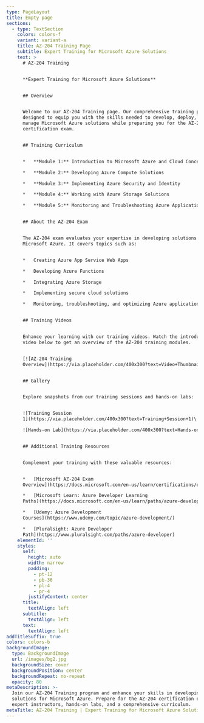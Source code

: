 ```yaml
---
type: PageLayout
title: Empty page
sections:
  - type: TextSection
    colors: colors-f
    variant: variant-a
    title: AZ-204 Training Page
    subtitle: Expert Training for Microsoft Azure Solutions
    text: >
      # AZ-204 Training


      **Expert Training for Microsoft Azure Solutions**


      ## Overview


      Welcome to our AZ-204 Training page. Our comprehensive training program is
      designed to equip you with the skills needed to develop, deploy, and
      manage Microsoft Azure solutions while preparing you for the AZ-204
      certification exam.


      ## Training Curriculum


      *   **Module 1:** Introduction to Microsoft Azure and Cloud Concepts

      *   **Module 2:** Developing Azure Compute Solutions

      *   **Module 3:** Implementing Azure Security and Identity

      *   **Module 4:** Working with Azure Storage Solutions

      *   **Module 5:** Monitoring and Troubleshooting Azure Applications


      ## About the AZ-204 Exam


      The AZ-204 exam evaluates your expertise in developing solutions for
      Microsoft Azure. It covers topics such as:


      *   Creating Azure App Service Web Apps

      *   Developing Azure Functions

      *   Integrating Azure Storage

      *   Implementing secure cloud solutions

      *   Monitoring, troubleshooting, and optimizing Azure applications


      ## Training Videos


      Enhance your learning with our training videos. Watch the introductory
      video below to get an overview of the AZ-204 training modules.


      [![AZ-204 Training
      Overview](https://via.placeholder.com/400x300?text=Video+Thumbnail)](https://www.youtube.com/watch?v=dQw4w9WgXcQ)


      ## Gallery


      Explore snapshots from our training sessions and hands-on labs:


      ![Training Session
      1](https://via.placeholder.com/400x300?text=Training+Session+1)\

      ![Hands-on Lab](https://via.placeholder.com/400x300?text=Hands-on+Lab)


      ## Additional Training Resources


      Complement your training with these valuable resources:


      *   [Microsoft AZ-204 Exam
      Overview](https://docs.microsoft.com/en-us/learn/certifications/exams/az-204)

      *   [Microsoft Learn: Azure Developer Learning
      Paths](https://docs.microsoft.com/en-us/learn/paths/azure-developer/)

      *   [Udemy: Azure Development
      Courses](https://www.udemy.com/topic/azure-development/)

      *   [Pluralsight: Azure Developer
      Path](https://www.pluralsight.com/paths/azure-developer)
    elementId: ''
    styles:
      self:
        height: auto
        width: narrow
        padding:
          - pt-12
          - pb-36
          - pl-4
          - pr-4
        justifyContent: center
      title:
        textAlign: left
      subtitle:
        textAlign: left
      text:
        textAlign: left
addTitleSuffix: true
colors: colors-b
backgroundImage:
  type: BackgroundImage
  url: /images/bg2.jpg
  backgroundSize: cover
  backgroundPosition: center
  backgroundRepeat: no-repeat
  opacity: 80
metaDescription: >-
  Join our AZ-204 Training program and enhance your skills in developing
  solutions for Microsoft Azure. Prepare for the AZ-204 certification exam with
  expert instructors, hands-on labs, and a comprehensive curriculum.
metaTitle: AZ-204 Training | Expert Training for Microsoft Azure Solutions
---
```

